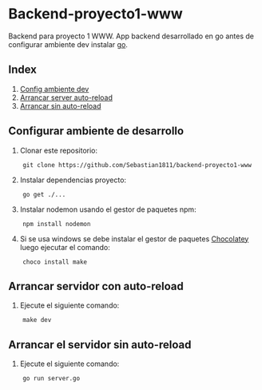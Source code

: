 # Backend-proyecto1-www
Backend para proyecto 1 WWW. App backend desarrollado en go antes de configurar ambiente dev instalar [go](https://go.dev/).

## Index

1. [Config ambiente dev](#configurar-ambiente-de-desarrollo)
2. [Arrancar server auto-reload](#arrancar-servidor-con-auto-reload)
3. [Arrancar sin auto-reload](#arrancar-el-servidor-sin-auto-reload)

## Configurar ambiente de desarrollo

1. Clonar este repositorio:

```
    git clone https://github.com/Sebastian1811/backend-proyecto1-www
```

2. Instalar dependencias proyecto:

```
    go get ./...
```

3. Instalar nodemon usando el gestor de paquetes npm:

```
    npm install nodemon
```

4. Si se usa windows se debe instalar el gestor de paquetes [Chocolatey](https://chocolatey.org/install) luego ejecutar el comando:

```
    choco install make
```

## Arrancar servidor con auto-reload

1. Ejecute el siguiente comando:

```
    make dev
```

## Arrancar el servidor sin auto-reload

1. Ejecute el siguiente comando:

```
    go run server.go
```

